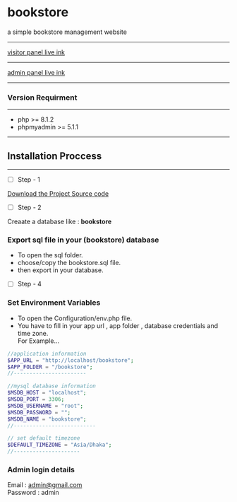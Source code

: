 # bookstore

a simple bookstore management website

---

<a href="http://nibrash.liveblog365.com/books_store/" target="_blank">visitor panel live ink</a>

---
<a href="http://nibrash.liveblog365.com/books_store/admin" target="_blank">admin panel live ink</a>

---

### Version Requirment

---

- php >= 8.1.2
- phpmyadmin >= 5.1.1

---

## Installation Proccess

---
- [ ] Step - 1  

[Download the Project Source code](https://github.com/code-with-Rashed/bookstore/archive/refs/heads/master.zip)  

- [ ] Step - 2  

Creaate a database like : <strong>bookstore</strong>  

### Export sql file in your (bookstore) database
- To open the sql folder. 
- choose/copy the bookstore.sql file. 
- then export in your database. 


- [ ] Step - 4 

### Set Environment Variables  
- To open the Configuration/env.php file.  
- You have to fill in your app url , app folder , database credentials and time zone.  
For Example...  

```php 
//application information
$APP_URL = "http://localhost/bookstore";
$APP_FOLDER = "/bookstore";
//-----------------------

//mysql database information
$MSDB_HOST = "localhost";
$MSDB_PORT = 3306;
$MSDB_USERNAME = "root";
$MSDB_PASSWORD = "";
$MSDB_NAME = "bookstore";
//--------------------------

// set default timezone
$DEFAULT_TIMEZONE = "Asia/Dhaka";
//---------------------
```

### Admin login details
Email : admin@gmail.com  
Password : admin